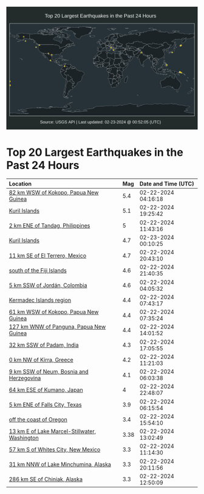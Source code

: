 ![Map](./map.png)

# Top 20 Largest Earthquakes in the Past 24 Hours

| Location | Mag | Date and Time (UTC) |
|:---|:---|:---|
| [82 km WSW of Kokopo, Papua New Guinea](https://earthquake.usgs.gov/earthquakes/eventpage/us7000m0pv) | 5.4 | 02-22-2024 04:16:18 |
| [Kuril Islands](https://earthquake.usgs.gov/earthquakes/eventpage/us7000m0we) | 5.1 | 02-22-2024 19:25:42 |
| [2 km ENE of Tandag, Philippines](https://earthquake.usgs.gov/earthquakes/eventpage/us7000m0s7) | 5 | 02-22-2024 11:43:16 |
| [Kuril Islands](https://earthquake.usgs.gov/earthquakes/eventpage/us7000m0yz) | 4.7 | 02-23-2024 00:10:25 |
| [11 km SE of El Terrero, Mexico](https://earthquake.usgs.gov/earthquakes/eventpage/us7000m0xa) | 4.7 | 02-22-2024 20:43:10 |
| [south of the Fiji Islands](https://earthquake.usgs.gov/earthquakes/eventpage/us7000m0xy) | 4.6 | 02-22-2024 21:40:35 |
| [5 km SSW of Jordán, Colombia](https://earthquake.usgs.gov/earthquakes/eventpage/us7000m0pr) | 4.6 | 02-22-2024 04:05:32 |
| [Kermadec Islands region](https://earthquake.usgs.gov/earthquakes/eventpage/us7000m0qi) | 4.4 | 02-22-2024 07:43:17 |
| [61 km WSW of Kokopo, Papua New Guinea](https://earthquake.usgs.gov/earthquakes/eventpage/us7000m0qf) | 4.4 | 02-22-2024 07:35:24 |
| [127 km WNW of Panguna, Papua New Guinea](https://earthquake.usgs.gov/earthquakes/eventpage/us7000m0tq) | 4.4 | 02-22-2024 14:01:52 |
| [32 km SSW of Padam, India](https://earthquake.usgs.gov/earthquakes/eventpage/us7000m0vv) | 4.3 | 02-22-2024 17:05:55 |
| [0 km NW of Kírra, Greece](https://earthquake.usgs.gov/earthquakes/eventpage/us7000m0s5) | 4.2 | 02-22-2024 11:21:03 |
| [9 km SSW of Neum, Bosnia and Herzegovina](https://earthquake.usgs.gov/earthquakes/eventpage/us7000m0q4) | 4.1 | 02-22-2024 06:03:38 |
| [64 km ESE of Kumano, Japan](https://earthquake.usgs.gov/earthquakes/eventpage/us7000m0yl) | 4 | 02-22-2024 22:48:07 |
| [5 km ENE of Falls City, Texas](https://earthquake.usgs.gov/earthquakes/eventpage/tx2024drmo) | 3.9 | 02-22-2024 06:15:54 |
| [off the coast of Oregon](https://earthquake.usgs.gov/earthquakes/eventpage/us7000m0u9) | 3.4 | 02-22-2024 15:54:10 |
| [13 km E of Lake Marcel-Stillwater, Washington](https://earthquake.usgs.gov/earthquakes/eventpage/uw61984016) | 3.38 | 02-22-2024 13:02:49 |
| [57 km S of Whites City, New Mexico](https://earthquake.usgs.gov/earthquakes/eventpage/tx2024drwk) | 3.3 | 02-22-2024 11:14:30 |
| [31 km NNW of Lake Minchumina, Alaska](https://earthquake.usgs.gov/earthquakes/eventpage/ak0242fzgjhg) | 3.3 | 02-22-2024 20:11:56 |
| [286 km SE of Chiniak, Alaska](https://earthquake.usgs.gov/earthquakes/eventpage/ak0242fuxbw0) | 3.3 | 02-22-2024 12:50:09 |
